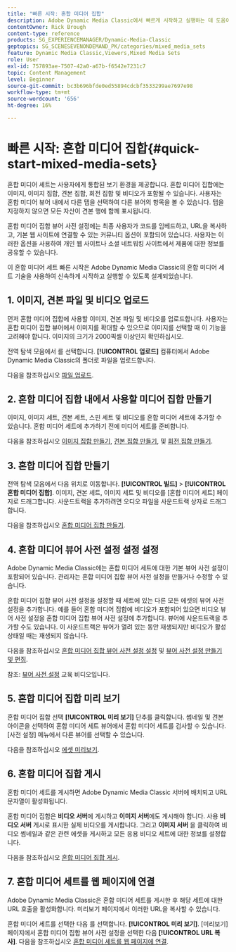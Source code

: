 ```yaml
---
title: "빠른 시작: 혼합 미디어 집합"
description: Adobe Dynamic Media Classic에서 빠르게 시작하고 실행하는 데 도움이 되는 혼합 미디어 세트에 대한 소개 및 빠른 시작입니다.
contentOwner: Rick Brough
content-type: reference
products: SG_EXPERIENCEMANAGER/Dynamic-Media-Classic
geptopics: SG_SCENESEVENONDEMAND_PK/categories/mixed_media_sets
feature: Dynamic Media Classic,Viewers,Mixed Media Sets
role: User
exl-id: 757893ae-7507-42a0-a67b-f6542e7231c7
topic: Content Management
level: Beginner
source-git-commit: bc3b696bfde0ed55894cdcbf3533299ae7697e98
workflow-type: tm+mt
source-wordcount: '656'
ht-degree: 16%

---
```


# 빠른 시작: 혼합 미디어 집합{#quick-start-mixed-media-sets}

혼합 미디어 세트는 사용자에게 통합된 보기 환경을 제공합니다. 혼합 미디어 집합에는 이미지, 이미지 집합, 견본 집합, 회전 집합 및 비디오가 포함될 수 있습니다. 사용자는 혼합 미디어 뷰어 내에서 다른 탭을 선택하여 다른 뷰어의 항목을 볼 수 있습니다. 탭을 지정하지 않으면 모든 자산이 견본 행에 함께 표시됩니다.

혼합 미디어 집합 뷰어 사전 설정에는 최종 사용자가 코드를 임베드하고, URL을 복사하고, 기본 웹 사이트에 연결할 수 있는 커뮤니티 옵션이 포함되어 있습니다. 사용자는 이러한 옵션을 사용하여 개인 웹 사이트나 소셜 네트워킹 사이트에서 제품에 대한 정보를 공유할 수 있습니다.

이 혼합 미디어 세트 빠른 시작은 Adobe Dynamic Media Classic의 혼합 미디어 세트 기술을 사용하여 신속하게 시작하고 실행할 수 있도록 설계되었습니다.

## 1. 이미지, 견본 파일 및 비디오 업로드

먼저 혼합 미디어 집합에 사용할 이미지, 견본 파일 및 비디오를 업로드합니다. 사용자는 혼합 미디어 집합 뷰어에서 이미지를 확대할 수 있으므로 이미지를 선택할 때 이 기능을 고려해야 합니다. 이미지의 크기가 2000픽셀 이상인지 확인하십시오.

전역 탐색 모음에서 를 선택합니다. **[!UICONTROL 업로드]** 컴퓨터에서 Adobe Dynamic Media Classic의 폴더로 파일을 업로드합니다.

다음을 참조하십시오 [파일 업로드](uploading-files.md#uploading-your-files).

## 2. 혼합 미디어 집합 내에서 사용할 미디어 집합 만들기

이미지, 이미지 세트, 견본 세트, 스핀 세트 및 비디오를 혼합 미디어 세트에 추가할 수 있습니다. 혼합 미디어 세트에 추가하기 전에 미디어 세트를 준비합니다.

다음을 참조하십시오 [이미지 집합 만들기](creating-image-set.md#creating-an-image-set), [견본 집합 만들기](creating-swatch-set.md#creating-a-swatch-set), 및 [회전 집합 만들기](creating-spin-set.md#creating-a-spin-set).

## 3. 혼합 미디어 집합 만들기

전역 탐색 모음에서 다음 위치로 이동합니다. **[!UICONTROL 빌드]** > **[!UICONTROL 혼합 미디어 집합]**. 이미지, 견본 세트, 이미지 세트 및 비디오를 [혼합 미디어 세트] 페이지로 드래그합니다. 사운드트랙을 추가하려면 오디오 파일을 사운드트랙 상자로 드래그합니다.

다음을 참조하십시오 [혼합 미디어 집합 만들기](creating-mixed-media-set.md#creating-a-mixed-media-set).

## 4. 혼합 미디어 뷰어 사전 설정 설정 설정

Adobe Dynamic Media Classic에는 혼합 미디어 세트에 대한 기본 뷰어 사전 설정이 포함되어 있습니다. 관리자는 혼합 미디어 집합 뷰어 사전 설정을 만들거나 수정할 수 있습니다.

혼합 미디어 집합 뷰어 사전 설정을 설정할 때 세트에 있는 다른 모든 에셋의 뷰어 사전 설정을 추가합니다. 예를 들어 혼합 미디어 집합에 비디오가 포함되어 있으면 비디오 뷰어 사전 설정을 혼합 미디어 집합 뷰어 사전 설정에 추가합니다. 뷰어에 사운드트랙을 추가할 수도 있습니다. 이 사운드트랙은 뷰어가 열려 있는 동안 재생되지만 비디오가 활성 상태일 때는 재생되지 않습니다.

다음을 참조하십시오 [혼합 미디어 집합 뷰어 사전 설정 설정](setting-mixed-media-set-viewer.md#setting-up-a-mixed-media-set-viewer-preset) 및 [뷰어 사전 설정 만들기 및 편집](application-setup.md#adding-and-editing-viewer-presets).

참조: [뷰어 사전 설정](https://s7d5.scene7.com/s7viewers/html5/VideoViewer.html?videoserverurl=https://s7d5.scene7.com/is/content/&amp;emailurl=https://s7d5.scene7.com/s7/emailFriend&amp;serverUrl=https://s7d5.scene7.com/is/image/&amp;config=Scene7SharedAssets/Universal_HTML5_Video&amp;contenturl=https://s7d5.scene7.com/skins/&amp;asset=S7tutorials/550_viewer-presets_converted%20renamed_Done-AVS) 교육 비디오입니다.

## 5. 혼합 미디어 집합 미리 보기

혼합 미디어 집합 선택 **[!UICONTROL 미리 보기]** 단추를 클릭합니다. 썸네일 및 견본 아이콘을 선택하여 혼합 미디어 세트 뷰어에서 혼합 미디어 세트를 검사할 수 있습니다. [사전 설정] 메뉴에서 다른 뷰어를 선택할 수 있습니다.

다음을 참조하십시오 [에셋 미리보기](previewing-asset.md#previewing-an-asset).

## 6. 혼합 미디어 집합 게시

혼합 미디어 세트를 게시하면 Adobe Dynamic Media Classic 서버에 배치되고 URL 문자열이 활성화됩니다.

혼합 미디어 집합은 **비디오 서버**&#x200B;에 게시하고 **이미지 서버**&#x200B;에도 게시해야 합니다. 사용 **비디오 서버** 게시로 표시한 실제 비디오를 게시합니다. 그리고 **이미지 서버** 을 클릭하여 비디오 썸네일과 같은 관련 에셋을 게시하고 모든 응용 비디오 세트에 대한 정보를 설정합니다.

다음을 참조하십시오 [혼합 미디어 집합 게시](publishing-mixed-media-set.md#publishing-a-mixed-media-set).

## 7. 혼합 미디어 세트를 웹 페이지에 연결

Adobe Dynamic Media Classic은 혼합 미디어 세트를 게시한 후 해당 세트에 대한 URL 호출을 활성화합니다. 미리보기 페이지에서 이러한 URL을 복사할 수 있습니다.

혼합 미디어 세트를 선택한 다음 를 선택합니다. **[!UICONTROL 미리 보기]**. [미리보기] 페이지에서 혼합 미디어 집합 뷰어 사전 설정을 선택한 다음 **[!UICONTROL URL 복사]**. 다음을 참조하십시오 [혼합 미디어 세트를 웹 페이지에 연결](linking-mixed-media-set-web.md#linking-a-mixed-media-set-to-a-web-page).
